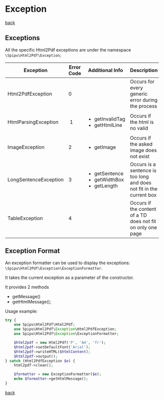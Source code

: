 # Exception

[back](./README.md)

## Exceptions

All the specific Html2Pdf exceptions are under the namespace `\Spipu\Html2Pdf\Exception`;

| Exception             | Error Code | Additional Info                                                     | Description                                                          |
| --------------------- | ---------- | ------------------------------------------------------------------- | -------------------------------------------------------------------- |
| Html2PdfException     | 0          |                                                                     | Occurs for every generic error during the process                    |
| HtmlParsingException  |  1         | <ul><li>getInvalidTag</li><li>getHtmlLine</li></ul>                 | Occurs if the html is no valid                                       |
| ImageException        | 2          | <ul><li>getImage</li></ul>                                          | Occurs if the asked image does not exist                             |
| LongSentenceException | 3          | <ul><li>getSentence</li><li>getWidthBox</li><li>getLength</li></ul> | Occurs is a sentence is too long and does not fit in the current box |
| TableException        | 4          |                                                                     | Occurs if the content of a TD does not fit on only one page          |

## Exception Format

An exception formatter can be used to display the exceptions: `\Spipu\Html2Pdf\Exception\ExceptionFormatter`.

It takes the current exception as a parameter of the constructor.

It provides 2 methods

-   getMessage()
-   getHtmlMessage();

Usage example:

```php
try {
    use Spipu\Html2Pdf\Html2Pdf;
    use Spipu\Html2Pdf\Exception\Html2PdfException;
    use Spipu\Html2Pdf\Exception\ExceptionFormatter;

    $html2pdf = new Html2Pdf('P', 'A4', 'fr');
    $html2pdf->setDefaultFont('Arial');
    $html2pdf->writeHTML($htmlContent);
    $html2pdf->output();
} catch (Html2PdfException $e) {
    html2pdf->clean();

    $formatter = new ExceptionFormatter($e);
    echo $formatter->getHtmlMessage();
}
```

[back](./README.md)
